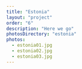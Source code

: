 ```yaml
---
title: "Estonia"
layout: "project"
order: "6"
description: "Here we go"
photosDirectory: "estonia"
photos:
  - estonia01.jpg
  - estonia02.jpg
  - estonia03.jpg
---
```

